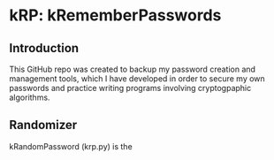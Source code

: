 # kRP: kRememberPasswords

## Introduction

This GitHub repo was created to backup my password creation and management tools, which I have developed in order to secure my own passwords and practice writing programs involving cryptogpaphic algorithms.

## Randomizer

kRandomPassword (krp.py) is the


